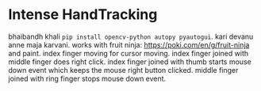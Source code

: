 # Intense HandTracking
bhaibandh khali ```pip install opencv-python autopy pyautogui```.
kari devanu anne maja karvani.
works with fruit ninja: https://poki.com/en/g/fruit-ninja and paint.
index finger moving for cursor moving.
index finger joined with middle finger does right click.
index finger joined with thumb starts mouse down event which keeps the mouse right button clicked.
middle finger joined with ring finger stops mouse down event.
